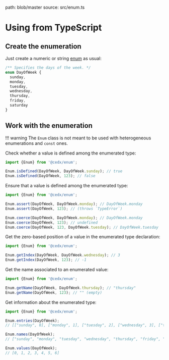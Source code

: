 path: blob/master
source: src/enum.ts

# Using from TypeScript

## Create the enumeration
Just create a numeric or string [enum](https://www.typescriptlang.org/docs/handbook/enums.html) as usual:

```ts
/** Specifies the days of the week. */
enum DayOfWeek {
  sunday,
  monday,
  tuesday,
  wednesday,
  thursday,
  friday,
  saturday
}
```

## Work with the enumeration

!!! warning
    The `Enum` class is not meant to be used with heterogeneous enumerations and `const` ones.

Check whether a value is defined among the enumerated type:

```ts
import {Enum} from '@cedx/enum';

Enum.isDefined(DayOfWeek, DayOfWeek.sunday); // true
Enum.isDefined(DayOfWeek, 123); // false
```

Ensure that a value is defined among the enumerated type:

```ts
import {Enum} from '@cedx/enum';

Enum.assert(DayOfWeek, DayOfWeek.monday); // DayOfWeek.monday
Enum.assert(DayOfWeek, 123); // (throws `TypeError`)

Enum.coerce(DayOfWeek, DayOfWeek.monday); // DayOfWeek.monday
Enum.coerce(DayOfWeek, 123); // undefined
Enum.coerce(DayOfWeek, 123, DayOfWeek.tuesday); // DayOfWeek.tuesday
```

Get the zero-based position of a value in the enumerated type declaration:

```ts
import {Enum} from '@cedx/enum';

Enum.getIndex(DayOfWeek, DayOfWeek.wednesday); // 3
Enum.getIndex(DayOfWeek, 123); // -1
```

Get the name associated to an enumerated value:

```ts
import {Enum} from '@cedx/enum';

Enum.getName(DayOfWeek, DayOfWeek.thursday); // "thursday"
Enum.getName(DayOfWeek, 123); // "" (empty)
```

Get information about the enumerated type:

```ts
import {Enum} from '@cedx/enum';

Enum.entries(DayOfWeek);
// [["sunday", 0], ["monday", 1], ["tuesday", 2], ["wednesday", 3], ["thursday", 4], ["friday", 5], ["saturday", 6]]

Enum.names(DayOfWeek);
// ["sunday", "monday", "tuesday", "wednesday", "thursday", "friday", "saturday"]

Enum.values(DayOfWeek);
// [0, 1, 2, 3, 4, 5, 6]
```
